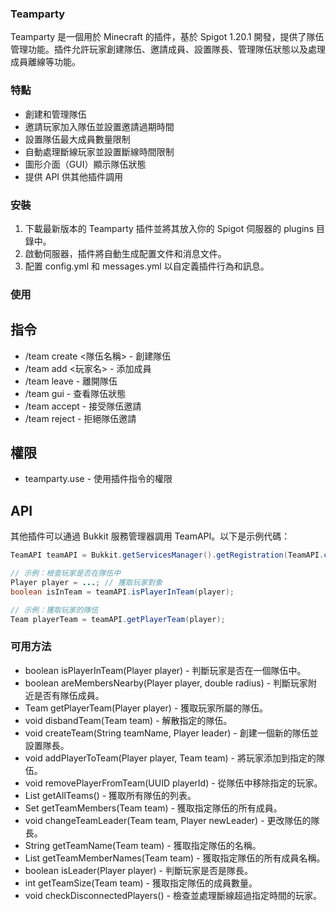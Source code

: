 ### Teamparty
Teamparty 是一個用於 Minecraft 的插件，基於 Spigot 1.20.1 開發，提供了隊伍管理功能。插件允許玩家創建隊伍、邀請成員、設置隊長、管理隊伍狀態以及處理成員離線等功能。

### 特點
* 創建和管理隊伍
* 邀請玩家加入隊伍並設置邀請過期時間
* 設置隊伍最大成員數量限制
* 自動處理斷線玩家並設置斷線時間限制
* 圖形介面（GUI）顯示隊伍狀態
* 提供 API 供其他插件調用
### 安裝
1. 下載最新版本的 Teamparty 插件並將其放入你的 Spigot 伺服器的 plugins 目錄中。
2. 啟動伺服器，插件將自動生成配置文件和消息文件。
3. 配置 config.yml 和 messages.yml 以自定義插件行為和訊息。

### 使用
## 指令
* /team create <隊伍名稱> - 創建隊伍
* /team add <玩家名> - 添加成員
* /team leave - 離開隊伍
* /team gui - 查看隊伍狀態
* /team accept - 接受隊伍邀請
* /team reject - 拒絕隊伍邀請
## 權限
* teamparty.use - 使用插件指令的權限
## API
其他插件可以通過 Bukkit 服務管理器調用 TeamAPI。以下是示例代碼：
```java
TeamAPI teamAPI = Bukkit.getServicesManager().getRegistration(TeamAPI.class).getProvider();

// 示例：檢查玩家是否在隊伍中
Player player = ...; // 獲取玩家對象
boolean isInTeam = teamAPI.isPlayerInTeam(player);

// 示例：獲取玩家的隊伍
Team playerTeam = teamAPI.getPlayerTeam(player);
```

### 可用方法
* boolean isPlayerInTeam(Player player) - 判斷玩家是否在一個隊伍中。
* boolean areMembersNearby(Player player, double radius) - 判斷玩家附近是否有隊伍成員。
* Team getPlayerTeam(Player player) - 獲取玩家所屬的隊伍。
* void disbandTeam(Team team) - 解散指定的隊伍。
* void createTeam(String teamName, Player leader) - 創建一個新的隊伍並設置隊長。
* void addPlayerToTeam(Player player, Team team) - 將玩家添加到指定的隊伍。
* void removePlayerFromTeam(UUID playerId) - 從隊伍中移除指定的玩家。
* List<Team> getAllTeams() - 獲取所有隊伍的列表。
* Set<Player> getTeamMembers(Team team) - 獲取指定隊伍的所有成員。
* void changeTeamLeader(Team team, Player newLeader) - 更改隊伍的隊長。
* String getTeamName(Team team) - 獲取指定隊伍的名稱。
* List<String> getTeamMemberNames(Team team) - 獲取指定隊伍的所有成員名稱。
* boolean isLeader(Player player) - 判斷玩家是否是隊長。
* int getTeamSize(Team team) - 獲取指定隊伍的成員數量。
* void checkDisconnectedPlayers() - 檢查並處理斷線超過指定時間的玩家。
